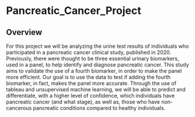 # Pancreatic_Cancer_Project

## Overview

For this project we will be analyzing the urine test results of individuals who participated in a pancreatic cancer clinical study, published in 2020. Previously, there were thought to be three essential urinary biomarkers, used in a panel, to help identify and diagnose pancreatic cancer. This study aims to validate the use of a fourth  biomarker, in order to make the panel more efficient. Our goal is to use the data to test if adding the fourth biomarker, in fact,  makes the panel more accurate. Through the use of tableau and unsupervised machine learning, we will be able to predict and differentiate, with a higher level of confidence, which individuals have pancreatic cancer (and what stage), as well as, those who have non-cancerous pancreatic conditions compared to healthy individuals.   
